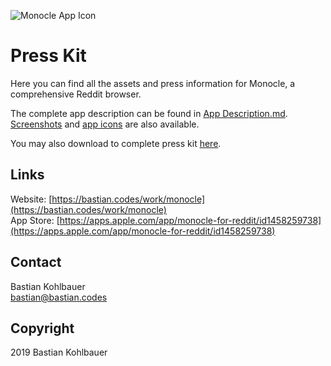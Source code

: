 ![Monocle App Icon](https://raw.githubusercontent.com/freshking/Monocle-Presskit/master/App%20Icon/Monocle%20Icon%20180px.png)

# Press Kit

Here you can find all the assets and press information for Monocle, a comprehensive Reddit browser.

The complete app description can be found in [App Description.md](https://github.com/freshking/monocle-presskit/blob/master/App%20Description.md). [Screenshots](https://github.com/freshking/Monocle-Presskit/tree/master/Screenshots) and [app icons](https://github.com/freshking/Monocle-Presskit/tree/master/App%20Icon) are also available. 

You may also download to complete press kit [here](https://github.com/freshking/Monocle-Presskit/archive/master.zip).

## Links

Website: [https://bastian.codes/work/monocle](https://bastian.codes/work/monocle)  
App Store: [https://apps.apple.com/app/monocle-for-reddit/id1458259738](https://apps.apple.com/app/monocle-for-reddit/id1458259738)

## Contact
 
Bastian Kohlbauer  
[bastian@bastian.codes](mailto:bastian@bastian.codes)

## Copyright 

2019 Bastian Kohlbauer